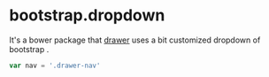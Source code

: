 bootstrap.dropdown
==================
 
It's a bower package that [drawer](https://github.com/blivesta/drawer) uses a bit customized dropdown of bootstrap .  

``` javascript
var nav = '.drawer-nav'
```